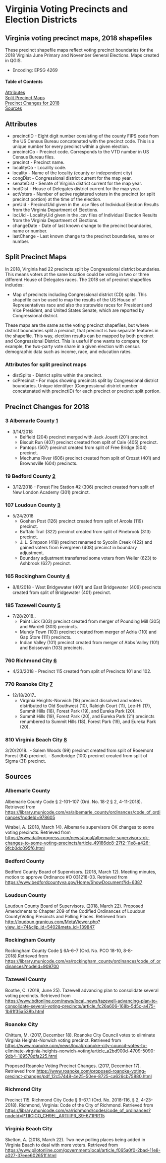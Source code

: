 # Virginia Voting Precincts and Election Districts
## Virginia voting precinct maps, 2018 shapefiles
These precinct shapefile maps reflect voting precinct boundaries for the 2018 Virginia June Primary and November General Elections. Maps created in QGIS.
* Encoding: EPSG 4269
#### Table of Contents
[Attributes](#attributes)  
[Split Precinct Maps](#split-precinct-maps)  
[Precinct Changes for 2018](#precinct-changes-for-2018)  
[Sources](#sources)
<a name="attributes"/>
## Attributes
* precinctID - Eight digit number consisting of the county FIPS code from the US Census Bureau concatenated with the precinct code. This is a unique number for every precinct within a given election.
* precinctCo - Precinct code. Corresponds to the VTD number in US Census Bureau files.
* precinct - Precinct name.
* localityCo - Locality code.
* locality - Name of the locality (county or independent city)
* congDist - Congressional district current for the map year.
* senateDist - Senate of Virginia district current for the map year.
* hodDist - House of Delegates district current for the map year.
* actVoters - Number of active registered voters in the precinct (or split precinct portion) at the time of the election.
* preUid - PrecinctUid given in the .csv files of Individual Election Results from the Virginia Department of Elections.
* locUid - LocalityUid given in the .csv files of Individual Election Results from the Virginia Department of Elections.
* changeDate - Date of last known change to the precinct boundaries, name or number.
* lastChange - Last known change to the precinct boundaries, name or number.  
## Split Precinct Maps
In 2018, Virginia had 22 precincts split by Congressional district boundaries. This means voters at the same location could be voting in two or three different House of Delegates races.
The 2018 set of precinct shapefiles includes:
- Map of precincts including Congressional district (CD) splits. This shapefile can be used to map the results of the US House of Representatives race and also the statewide races for President and Vice President, and United States Senate, which are reported by Congressional district.

These maps are the same as the voting precinct shapefiles, but where district boundaries split a precinct, that precinct is two separate features in the shapefile. This way, election results can be mapped by both precinct and Congressional District. This is useful if one wants to compare, for example, the two-party vote share in a given election with census demographic data such as income, race, and education rates. 
### Attributes for split precinct maps
* distSplits - District splits within the precinct.
* cdPrecinct - For maps showing precincts split by Congressional district boundaries. Unique identifyer (Congressional district number concatenated with precinctID) for each precinct or precinct split portion.
## Precinct Changes for 2018
### 3 Albemarle County [1](#albemarle-county)
- 3/14/2018  
	- Belfield (204) precinct merged with Jack Jouett (201) precinct.  
	- Biscuit Run (407) precinct created from split of Cale (405) precinct.  
	- Pantops (507) precinct created from split of Free Bridge (504) precinct.  
	- Mechums River (606) precinct created from split of Crozet (401) and Brownsville (604) precincts.  
### 19 Bedford County [2](#bedford-county)
- 3/12/2018 - Forest Fire Station #2 (306) precinct created from split of New London Academy (301) precinct.
### 107 Loudoun County [3](#loudoun-county)
- 5/24/2018  
	- Goshen Post (126) precinct created from split of Arcola (119) precinct.  
	- Buffalo Trail (322) precinct created from split of Pinebrook (313) precinct.  
	- J. L. Simpson (419) precinct renamed to Sycolin Creek (422) and gained voters from Evergreen (408) precinct in boundary adjustment.  
	- Boundary adjustment transferred some voters from Weller (623) to Ashbrook (627) precinct.  
### 165 Rockingham County [4](#rockingham-county)
- 8/8/2018 - West Bridgewater (401) and East Bridgewater (406) precincts created from split of Bridgewater (401) precinct.
### 185 Tazewell County [5](#tazewell-county)
- 7/28/2018..
	- Paint Lick (303) precinct created from merger of Pounding Mill (305) and Wardell (303) precincts.  
	- Mundy Town (103) precinct created from merger of Adria (110) and Gap Store (111) precincts.  
	- Indian Valley (101) precinct created from merger of Abbs Valley (101) and Boissevain (103) precincts.  
### 760 Richmond City [6](#richmond-city)
- 4/23/2018 - Precinct 115 created from split of Precincts 101 and 102.
### 770 Roanoke City [7](roanoke-city)
- 12/18/2017..
	- Virginia Heights-Norwich (18) precinct dissolved and voters distributed to Old Southwest (10), Raleigh Court (11), Lee-Hi (17), Summit Hills (18), Forest Park (19), and Eureka Park (20).  
	- Summit Hills (19), Forest Park (20), and Eureka Park (21) precincts renumbered to Summit Hills (18), Forest Park (19), and Eureka Park (20).  
### 810 Virginia Beach City [8](#virginia-beach-city)
3/20/2018..
	- Salem Woods (99) precinct created from split of Rosemont Forest (64) precinct.
	- Sandbridge (100) precinct created from split of Sigma (31) precinct.
## Sources
### Albemarle County
Albemarle County Code § 2-101–107 (Ord. No. 18-2 § 2, 4-11-2018). Retrieved from https://library.municode.com/va/albemarle_county/ordinances/code_of_ordinances?nodeId=978605

Wrabel, A. (2018, March 14). Albemarle supervisors OK changes to some voting precincts. Retrieved from https://www.dailyprogress.com/news/local/albemarle-supervisors-ok-changes-to-some-voting-precincts/article_49186dc8-27f2-11e8-a426-9fcb0dc095f6.html
### Bedford County
Bedford County Board of Supervisors. (2018, March 12). Meeting minutes, motion to approve Ordinance #O 031218-03. Retrieved from https://www.bedfordcountyva.gov/Home/ShowDocument?id=6387
### Loudoun County
Loudoun County Board of Supervisors. (2018, March 22). Proposed Amendments to Chapter 209 of the Codified Ordinances of Loudoun County/Voting Precincts and Polling Places. Retrieved from http://loudoun.granicus.com/MetaViewer.php?view_id=74&clip_id=5402&meta_id=139847
### Rockingham County
Rockingham County Code § 6A-6–7 (Ord. No. PCO 18-10, 8-8-2018).Retrieved from https://library.municode.com/va/rockingham_county/ordinances/code_of_ordinances?nodeId=909700
### Tazewell County
Boothe, C. (2018, June 25). Tazewell advancing plan to consolidate several voting precincts. Retrieved from https://www.bdtonline.com/news/local_news/tazewell-advancing-plan-to-consolidate-several-voting-precincts/article_fc26a606-168b-5d5c-a475-1b61f35a538b.html
### Roanoke City
Chittum, M. (2017, December 18). Roanoke City Council votes to eliminate Virginia Heights-Norwich voting precinct. Retrieved from https://www.roanoke.com/news/local/roanoke-city-council-votes-to-eliminate-virginia-heights-norwich-voting/article_a2bd900d-4709-5090-9db4-169578dfa225.html

Proposed Roanoke Voting Precinct Changes. (2017, December 17). Retrieved from https://www.roanoke.com/proposed-roanoke-voting-precinct-changes/pdf_12c57448-4e25-50ee-8725-ca626cb75880.html
### Richmond City
Precinct 115. Richmond City Code § 9-67.1 (Ord. No. 2018-116, § 2, 4-23-2018). Richmond, Virginia: Code of the City of Richmond. Retrieved from https://library.municode.com/va/richmond/codes/code_of_ordinances?nodeId=PTIICICO_CH9EL_ARTIIIPR_S9-67.1PR115
### Virginia Beach City
Skelton, A. (2018, March 22). Two new polling places being added in Virginia Beach to deal with more voters. Retrieved from https://www.pilotonline.com/government/local/article_f065a0f0-2bad-11e8-a027-37eee602651f.html

